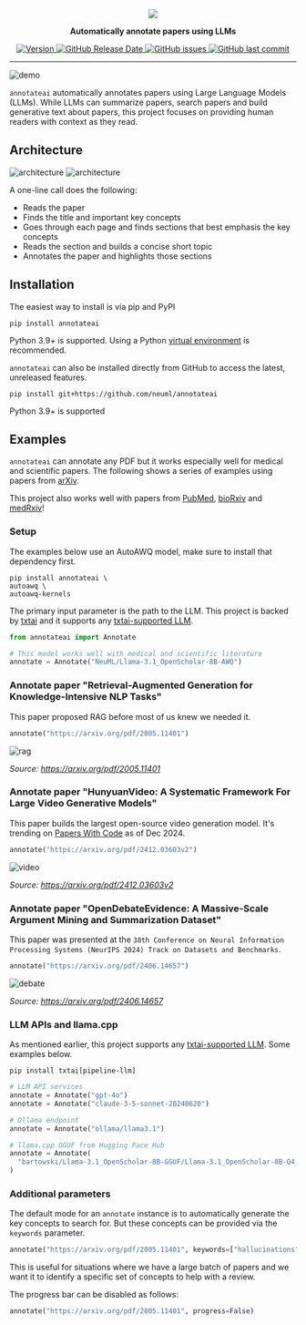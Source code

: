 <p align="center">
    <img src="https://raw.githubusercontent.com/neuml/annotateai/master/logo.png"/>
</p>

<p align="center">
    <b>Automatically annotate papers using LLMs</b>
</p>

<p align="center">
    <a href="https://github.com/neuml/annotateai/releases">
        <img src="https://img.shields.io/github/release/neuml/annotateai.svg?style=flat&color=success" alt="Version"/>
    </a>
    <a href="https://github.com/neuml/annotateai/releases">
        <img src="https://img.shields.io/github/release-date/neuml/annotateai.svg?style=flat&color=blue" alt="GitHub Release Date"/>
    </a>
    <a href="https://github.com/neuml/annotateai/issues">
        <img src="https://img.shields.io/github/issues/neuml/annotateai.svg?style=flat&color=success" alt="GitHub issues"/>
    </a>
    <a href="https://github.com/neuml/annotateai">
        <img src="https://img.shields.io/github/last-commit/neuml/annotateai.svg?style=flat&color=blue" alt="GitHub last commit"/>
    </a>
</p>

-------------------------------------------------------------------------------------------------------------------------------------------------------

![demo](https://raw.githubusercontent.com/neuml/annotateai/master/demo.png)

`annotateai` automatically annotates papers using Large Language Models (LLMs). While LLMs can summarize papers, search papers and build generative text about papers, this project focuses on providing human readers with context as they read.

## Architecture

![architecture](https://raw.githubusercontent.com/neuml/annotateai/master/images/architecture.png#gh-light-mode-only)
![architecture](https://raw.githubusercontent.com/neuml/annotateai/master/images/architecture-dark.png#gh-dark-mode-only)

A one-line call does the following:

- Reads the paper
- Finds the title and important key concepts
- Goes through each page and finds sections that best emphasis the key concepts
- Reads the section and builds a concise short topic
- Annotates the paper and highlights those sections

## Installation
The easiest way to install is via pip and PyPI

```
pip install annotateai
```

Python 3.9+ is supported. Using a Python [virtual environment](https://docs.python.org/3/library/venv.html) is recommended.

`annotateai` can also be installed directly from GitHub to access the latest, unreleased features.

```
pip install git+https://github.com/neuml/annotateai
```

Python 3.9+ is supported

## Examples

`annotateai` can annotate any PDF but it works especially well for medical and scientific papers. The following shows a series of examples using papers from [arXiv](https://arxiv.org/).

This project also works well with papers from [PubMed](https://pubmed.ncbi.nlm.nih.gov/), [bioRxiv](https://www.biorxiv.org/) and [medRxiv](https://www.medrxiv.org/)!

### Setup

The examples below use an AutoAWQ model, make sure to install that dependency first.

```
pip install annotateai \
autoawq \
autoawq-kernels
```

The primary input parameter is the path to the LLM. This project is backed by [txtai](https://github.com/neuml/txtai) and it supports any [txtai-supported LLM](https://neuml.github.io/txtai/pipeline/text/llm/).

```python
from annotateai import Annotate

# This model works well with medical and scientific literature
annotate = Annotate("NeuML/Llama-3.1_OpenScholar-8B-AWQ")
```

### Annotate paper "Retrieval-Augmented Generation for Knowledge-Intensive NLP Tasks"

This paper proposed RAG before most of us knew we needed it.

```python
annotate("https://arxiv.org/pdf/2005.11401")
```

![rag](https://raw.githubusercontent.com/neuml/annotateai/master/images/rag.png)

_Source: https://arxiv.org/pdf/2005.11401_

### Annotate paper "HunyuanVideo: A Systematic Framework For Large Video Generative Models"

This paper builds the largest open-source video generation model. It's trending on [Papers With Code](https://paperswithcode.com/) as of Dec 2024.

```python
annotate("https://arxiv.org/pdf/2412.03603v2")
```

![video](https://raw.githubusercontent.com/neuml/annotateai/master/images/video.png)

_Source: https://arxiv.org/pdf/2412.03603v2_

### Annotate paper "OpenDebateEvidence: A Massive-Scale Argument Mining and Summarization Dataset"

This paper was presented at the `38th Conference on Neural Information Processing Systems (NeurIPS 2024) Track on Datasets and Benchmarks`.

```python
annotate("https://arxiv.org/pdf/2406.14657")
```

![debate](https://raw.githubusercontent.com/neuml/annotateai/master/images/debate.png)

_Source: https://arxiv.org/pdf/2406.14657_

### LLM APIs and llama.cpp

As mentioned earlier, this project supports any [txtai-supported LLM](https://neuml.github.io/txtai/pipeline/text/llm/). Some examples below.

```
pip install txtai[pipeline-llm]
```

```python
# LLM API services
annotate = Annotate("gpt-4o")
annotate = Annotate("claude-3-5-sonnet-20240620")

# Ollama endpoint
annotate = Annotate("ollama/llama3.1")

# llama.cpp GGUF from Hugging Face Hub
annotate = Annotate(
  "bartowski/Llama-3.1_OpenScholar-8B-GGUF/Llama-3.1_OpenScholar-8B-Q4_K_M.gguf"
)
```

### Additional parameters

The default mode for an `annotate` instance is to automatically generate the key concepts to search for. But these concepts can be provided via the `keywords` parameter.

```python
annotate("https://arxiv.org/pdf/2005.11401", keywords=["hallucinations", "llm"])
```

This is useful for situations where we have a large batch of papers and we want it to identify a specific set of concepts to help with a review.

The progress bar can be disabled as follows:

```python
annotate("https://arxiv.org/pdf/2005.11401", progress=False)
```
